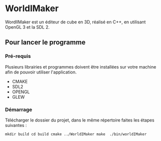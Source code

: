 # WorldIMaker

WordlIMaker est un éditeur de cube en 3D, réalisé en C++, en utilisant OpenGL 3 et la SDL 2. 

## Pour lancer le programme

### Pré-requis 

Plusieurs librairies et programmes doivent être installées sur votre machine afin de pouvoir utiliser l'application. 

- CMAKE
- SDL2
- OPENGL 
- GLEW 

### Démarrage 

Télécharger le dossier du projet, dans le même répertoire faites les étapes suivantes : 

``mkdir build
cd build
cmake ../WorldIMaker
make 
./bin/worldIMaker
``